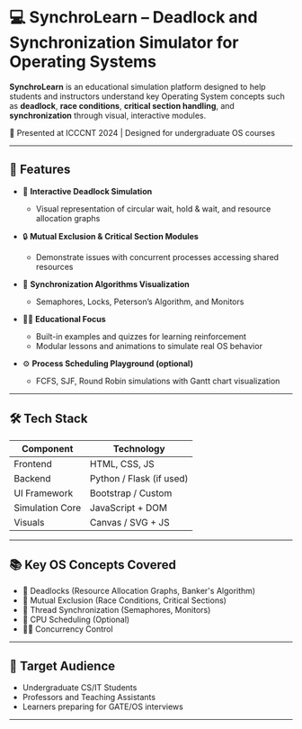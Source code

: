 # 💻 SynchroLearn – Deadlock and Synchronization Simulator for Operating Systems

**SynchroLearn** is an educational simulation platform designed to help students and instructors understand key Operating System concepts such as **deadlock**, **race conditions**, **critical section handling**, and **synchronization** through visual, interactive modules.

📘 Presented at ICCCNT 2024 | Designed for undergraduate OS courses

---

## 🚀 Features

- 🎯 **Interactive Deadlock Simulation**  
  - Visual representation of circular wait, hold & wait, and resource allocation graphs

- 🔒 **Mutual Exclusion & Critical Section Modules**  
  - Demonstrate issues with concurrent processes accessing shared resources

- 🔁 **Synchronization Algorithms Visualization**  
  - Semaphores, Locks, Peterson’s Algorithm, and Monitors

- 👩‍🏫 **Educational Focus**  
  - Built-in examples and quizzes for learning reinforcement
  - Modular lessons and animations to simulate real OS behavior

- ⚙️ **Process Scheduling Playground (optional)**  
  - FCFS, SJF, Round Robin simulations with Gantt chart visualization

---

## 🛠️ Tech Stack

| Component      | Technology           |
|----------------|----------------------|
| Frontend       | HTML, CSS, JS        |
| Backend        | Python / Flask (if used) |
| UI Framework   | Bootstrap / Custom   |
| Simulation Core| JavaScript + DOM     |
| Visuals        | Canvas / SVG + JS    |

---

## 📚 Key OS Concepts Covered

- 🔁 Deadlocks (Resource Allocation Graphs, Banker's Algorithm)
- 🔐 Mutual Exclusion (Race Conditions, Critical Sections)
- 🧵 Thread Synchronization (Semaphores, Monitors)
- 🧮 CPU Scheduling (Optional)
- 🧑‍💻 Concurrency Control

---

## 🧠 Target Audience

- Undergraduate CS/IT Students
- Professors and Teaching Assistants
- Learners preparing for GATE/OS interviews

---



